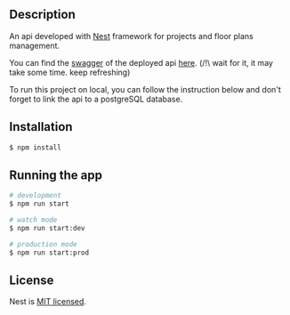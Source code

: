 
## Description

An api developed with [Nest](https://github.com/nestjs/nest) framework for projects and floor plans management. 

You can find the [swagger](https://project-floor-plans-management.onrender.com/api/swagger) of the deployed api [here](https://project-floor-plans-management.onrender.com/api/swagger). (/!\ wait for it, it may take some time. keep refreshing)

To run this project on local, you can follow the instruction below and don't forget to link the api to a postgreSQL database.

## Installation

```bash
$ npm install
```

## Running the app

```bash
# development
$ npm run start

# watch mode
$ npm run start:dev

# production mode
$ npm run start:prod
```

## License

Nest is [MIT licensed](LICENSE).
